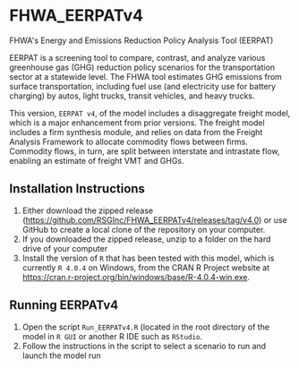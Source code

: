 # FHWA_EERPATv4
FHWA's Energy and Emissions Reduction Policy Analysis Tool (EERPAT)

EERPAT is a screening tool to compare, contrast, and analyze various greenhouse gas (GHG) reduction policy scenarios for the transportation sector at a statewide level. The FHWA tool estimates GHG emissions from surface transportation, including fuel use (and electricity use for battery charging) by autos, light trucks, transit vehicles, and heavy trucks.

This version, ```EERPAT v4```, of the model includes a disaggregate freight model, which is a major enhancement from prior versions. The freight model includes a firm synthesis module, and relies on data from the Freight Analysis Framework to allocate commodity flows between firms. Commodity flows, in turn, are split between interstate and intrastate flow, enabling an estimate of freight VMT and GHGs.

## Installation Instructions

1. Either download the zipped release (https://github.com/RSGInc/FHWA_EERPATv4/releases/tag/v4.0) or use GitHub to create a local clone of the repository on your computer.
2. If you downloaded the zipped release, unzip to a folder on the hard drive of your computer
3. Install the version of ```R``` that has been tested with this model, which is currently ```R 4.0.4``` on Windows, from the CRAN R Project website at https://cran.r-project.org/bin/windows/base/R-4.0.4-win.exe.

## Running EERPATv4

1. Open the script ```Run_EERPATv4.R``` (located in the root directory of the model in ```R GUI``` or another R IDE such as ```RStudio```.
2. Follow the instructions in the script to select a scenario to run and launch the model run
